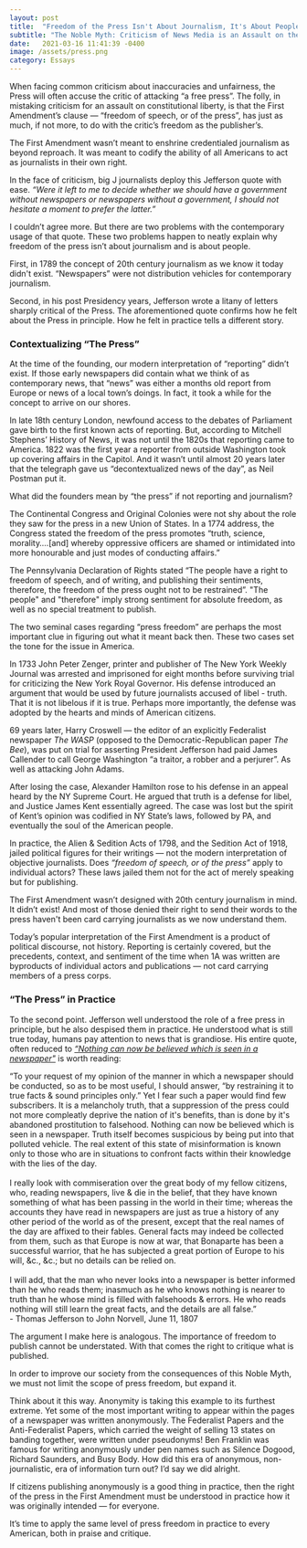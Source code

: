 ```yaml
---
layout: post
title:  "Freedom of the Press Isn't About Journalism, It's About People"
subtitle: "The Noble Myth: Criticism of News Media is an Assault on the Freedom of The Press"
date:   2021-03-16 11:41:39 -0400
image: /assets/press.png
category: Essays
---
```

When facing common criticism about inaccuracies and unfairness, the Press will often accuse the critic of attacking “a free press”. The folly, in mistaking criticism for an assault on constitutional liberty, is that the First Amendment’s clause — “freedom of speech, or of the press”, has just as much, if not more, to do with the critic’s freedom as the publisher’s. 

The First Amendment wasn’t meant to enshrine credentialed journalism as beyond reproach. It was meant to codify the ability of all Americans to act as journalists in their own right. 

In the face of criticism, big J journalists deploy this Jefferson quote with ease. *“Were it left to me to decide whether we should have a government without newspapers or newspapers without a government, I should not hesitate a moment to prefer the latter.”* 

I couldn’t agree more. But there are two problems with the contemporary usage of that quote. These two problems happen to neatly explain why freedom of the press isn’t about journalism and is about people.  

First, in 1789 the concept of 20th century journalism as we know it today didn't exist. “Newspapers” were not distribution vehicles for contemporary journalism. 

Second, in his post Presidency years, Jefferson wrote a litany of letters sharply critical of the Press. The aforementioned quote confirms how he felt about the Press in principle. How he felt in practice tells a different story.

### Contextualizing “The Press”
At the time of the founding, our modern interpretation of “reporting” didn’t exist. If those early newspapers did contain what we think of as contemporary news, that “news” was either a months old report from Europe or news of a local town’s doings. In fact, it took a while for the concept to arrive on our shores. 

In late 18th century London, newfound access to the debates of Parliament gave birth to the first known acts of reporting. But, according to Mitchell Stephens’ History of News, it was not until the 1820s that reporting came to America. 1822 was the first year a reporter from outside Washington took up covering affairs in the Capitol. And it wasn’t until almost 20 years later that the telegraph gave us “decontextualized news of the day”, as Neil Postman put it.

What did the founders mean by “the press” if not reporting and journalism?

The Continental Congress and Original Colonies were not shy about the role they saw for the press in a new Union of States. In a 1774 address, the Congress stated the freedom of the press promotes “truth, science, morality….[and] whereby oppressive officers are shamed or intimidated into more honourable and just modes of conducting affairs.”

The Pennsylvania Declaration of Rights stated “The people have a right to freedom of speech, and of writing, and publishing their sentiments, therefore, the freedom of the press ought not to be restrained”. "The people" and "therefore" imply strong sentiment for absolute freedom, as well as no special treatment to publish.

The two seminal cases regarding “press freedom” are perhaps the most important clue in figuring out what it meant back then. These two cases set the tone for the issue in America.

In 1733 John Peter Zenger, printer and publisher of The New York Weekly Journal was arrested and imprisoned for eight months before surviving trial for criticizing the New York Royal Governor. His defense introduced an argument that would be used by future journalists accused of libel - truth. That it is not libelous if it is true. Perhaps more importantly, the defense was adopted by the hearts and minds of American citizens.

69 years later, Harry Croswell — the editor of an explicitly Federalist newspaper *The WASP* (opposed to the Democratic-Republican paper *The Bee*), was put on trial for asserting President Jefferson had paid James Callender to call George Washington “a traitor, a robber and a perjurer”. As well as attacking John Adams.

After losing the case, Alexander Hamilton rose to his defense in an appeal heard by the NY Supreme Court. He argued that truth is a defense for libel, and Justice James Kent essentially agreed. The case was lost but the spirit of Kent’s opinion was codified in NY State’s laws, followed by PA, and eventually the soul of the American people.

In practice, the Alien & Sedition Acts of 1798, and the Sedition Act of 1918, jailed political figures for their writings — not the modern interpretation of objective journalists. Does *“freedom of speech, or of the press”* apply to individual actors? These laws jailed them not for the act of merely speaking but for publishing. 

The First Amendment wasn’t designed with 20th century journalism in mind. It didn’t exist! And most of those denied their right to send their words to the press haven't been card carrying journalists as we now understand them.

Today’s popular interpretation of the First Amendment is a product of political discourse, not history. Reporting is certainly covered, but the precedents, context, and sentiment of the time when 1A was written are byproducts of individual actors and publications — not card carrying members of a press corps.

### “The Press” in Practice
To the second point. Jefferson well understood the role of a free press in principle, but he also despised them in practice. He understood what is still true today, humans pay attention to news that is grandiose. His entire quote, often reduced to *[“Nothing can now be believed which is seen in a newspaper"](https://www.loc.gov/resource/mtj1.038_0592_0594/?sp=2&st=text)* is worth reading:

<div class="highlight">
“To your request of my opinion of the manner in which a newspaper should be conducted, so as to be most useful, I should answer, “by restraining it to true facts & sound principles only.” Yet I fear such a paper would find few subscribers. It is a melancholy truth, that a suppression of the press could not more compleatly deprive the nation of it's benefits, than is done by it's abandoned prostitution to falsehood. Nothing can now be believed which is seen in a newspaper. Truth itself becomes suspicious by being put into that polluted vehicle. The real extent of this state of misinformation is known only to those who are in situations to confront facts within their knowledge with the lies of the day. 
<br>
<br>
I really look with commiseration over the great body of my fellow citizens, who, reading newspapers, live & die in the belief, that they have known something of what has been passing in the world in their time; whereas the accounts they have read in newspapers are just as true a history of any other period of the world as of the present, except that the real names of the day are affixed to their fables. General facts may indeed be collected from them, such as that Europe is now at war, that Bonaparte has been a successful warrior, that he has subjected a great portion of Europe to his will, &c., &c.; but no details can be relied on. 
<br>
<br>
I will add, that the man who never looks into a newspaper is better informed than he who reads them; inasmuch as he who knows nothing is nearer to truth than he whose mind is filled with falsehoods & errors. He who reads nothing will still learn the great facts, and the details are all false.”
<br> - Thomas Jefferson to John Norvell, June 11, 1807</div>

The argument I make here is analogous. The importance of freedom to publish cannot be understated. With that comes the right to critique what is published.

In order to improve our society from the consequences of this Noble Myth, we must not limit the scope of press freedom, but expand it.

Think about it this way. Anonymity is taking this example to its furthest extreme. Yet some of the most important writing to appear within the pages of a newspaper was written anonymously. The Federalist Papers and the Anti-Federalist Papers, which carried the weight of selling 13 states on banding together, were written under pseudonyms! Ben Franklin was famous for writing anonymously under pen names such as Silence Dogood, Richard Saunders, and Busy Body. How did this era of anonymous, non-journalistic, era of information turn out? I’d say we did alright.

If citizens publishing anonymously is a good thing in practice, then the right of the press in the First Amendment must be understood in practice how it was originally intended — for everyone.

It’s time to apply the same level of press freedom in practice to every American, both in praise and critique.


